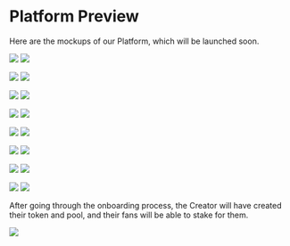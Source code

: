# Platform Preview

Here are the mockups of our Platform, which will be launched soon.

![](<../.gitbook/assets/0-Submit a channel - 00.png>) ![](<../.gitbook/assets/1-Submit a channel - 01.png>)

![](<../.gitbook/assets/2-Submit a channel - 02 (1).png>) ![](<../.gitbook/assets/3-Submit a channel - 02-2.png>)

![](<../.gitbook/assets/4-Submit a channel - 03 (1).png>) ![](<../.gitbook/assets/5-Submit a channel - 03-2 (1).png>)

![](<../.gitbook/assets/6-Submit a channel - 03-3 (1).png>) ![](<../.gitbook/assets/7-Submit a channel - 03 - Waitlist (1).png>)

![](<../.gitbook/assets/8-Submit a channel - 04.png>) ![](<../.gitbook/assets/9-Submit a channel - 04-2.png>)

![](<../.gitbook/assets/10-Submit a channel - 05 (1).png>) ![](<../.gitbook/assets/11-Submit a channel - 06.png>)

![](<../.gitbook/assets/12-Submit a channel - 06-2.png>) ![](<../.gitbook/assets/13-Submit a channel - 07.png>)

![](<../.gitbook/assets/14-Submit a channel - 07-2.png>) ![](<../.gitbook/assets/15-Submit a channel - 07-3.png>)

After going through the onboarding process, the Creator will have created their token and pool, and their fans will be able to stake for them.

![](<../.gitbook/assets/16-Submit a channel - 08.png>)



